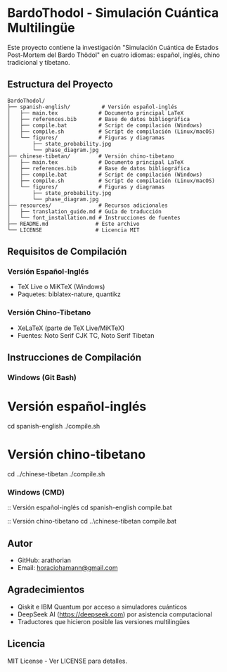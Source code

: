 # BardoThodol - Simulación Cuántica Multilingüe

Este proyecto contiene la investigación "Simulación Cuántica de Estados Post-Mortem del Bardo Thödol" en cuatro idiomas: español, inglés, chino tradicional y tibetano.

## Estructura del Proyecto

```
BardoThodol/
├── spanish-english/          # Versión español-inglés
│   ├── main.tex             # Documento principal LaTeX
│   ├── references.bib       # Base de datos bibliográfica
│   ├── compile.bat          # Script de compilación (Windows)
│   ├── compile.sh           # Script de compilación (Linux/macOS)
│   └── figures/             # Figuras y diagramas
│       ├── state_probability.jpg
│       └── phase_diagram.jpg
├── chinese-tibetan/         # Versión chino-tibetano
│   ├── main.tex             # Documento principal LaTeX
│   ├── references.bib       # Base de datos bibliográfica
│   ├── compile.bat          # Script de compilación (Windows)
│   ├── compile.sh           # Script de compilación (Linux/macOS)
│   └── figures/             # Figuras y diagramas
│       ├── state_probability.jpg
│       └── phase_diagram.jpg
├── resources/               # Recursos adicionales
│   ├── translation_guide.md # Guía de traducción
│   └── font_installation.md # Instrucciones de fuentes
├── README.md               # Este archivo
└── LICENSE                 # Licencia MIT
```

## Requisitos de Compilación

### Versión Español-Inglés
- TeX Live o MiKTeX (Windows)
- Paquetes: biblatex-nature, quantikz

### Versión Chino-Tibetano
- XeLaTeX (parte de TeX Live/MiKTeX)
- Fuentes: Noto Serif CJK TC, Noto Serif Tibetan

## Instrucciones de Compilación

### Windows (Git Bash)
# Versión español-inglés
cd spanish-english
./compile.sh

# Versión chino-tibetano  
cd ../chinese-tibetan
./compile.sh

### Windows (CMD)
:: Versión español-inglés
cd spanish-english
compile.bat

:: Versión chino-tibetano
cd ..\chinese-tibetan
compile.bat

## Autor
- GitHub: arathorian
- Email: horaciohamann@gmail.com

## Agradecimientos
- Qiskit e IBM Quantum por acceso a simuladores cuánticos
- DeepSeek AI (https://deepseek.com) por asistencia computacional
- Traductores que hicieron posible las versiones multilingües

## Licencia
MIT License - Ver LICENSE para detalles.

